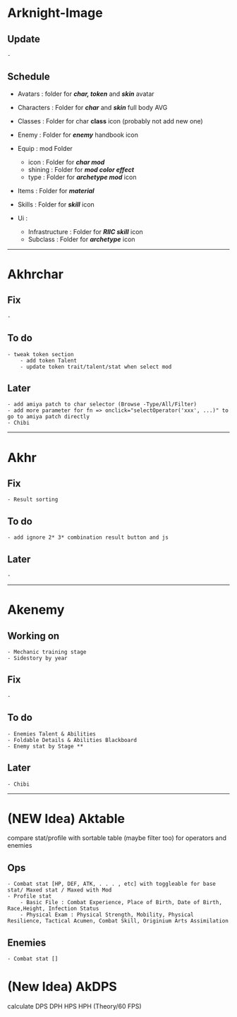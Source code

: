 # Arknight-Image
## Update
    -
## Schedule

- Avatars : folder for ***char, token*** and ***skin*** avatar

- Characters : Folder for ***char*** and ***skin*** full body AVG

- Classes : Folder for char **class** icon (probably not add new one)

- Enemy : Folder for ***enemy*** handbook icon

- Equip : mod Folder
    - icon : Folder for ***char mod***
    - shining : Folder for ***mod color effect***
    - type : Folder for ***archetype mod*** icon

- Items : Folder for ***material***

- Skills : Folder for ***skill*** icon

- Ui :
    - Infrastructure : Folder for ***RIIC skill*** icon
    - Subclass : Folder for ***archetype*** icon

---

# Akhrchar
## Fix
    -
## To do
    - tweak token section
        - add token Talent
        - update token trait/talent/stat when select mod
## Later
    - add amiya patch to char selector (Browse -Type/All/Filter)
    - add more parameter for fn => onclick="selectOperator('xxx', ...)" to go to amiya patch directly
    - Chibi
    
---

# Akhr
## Fix
    - Result sorting
## To do
    - add ignore 2* 3* combination result button and js
## Later
    - 


---

# Akenemy
## Working on
    - Mechanic training stage
    - Sidestory by year
## Fix
    -
## To do
    - Enemies Talent & Abilities
    - Foldable Details & Abilities Blackboard
    - Enemy stat by Stage **
## Later
    - Chibi

---

# (NEW Idea) Aktable
compare stat/profile with sortable table (maybe filter too) for operators and enemies
## Ops
    - Combat stat [HP, DEF, ATK, . . . , etc] with toggleable for base stat/ Maxed stat / Maxed with Mod
    - Profile stat
        - Basic File : Combat Experience, Place of Birth, Date of Birth, Race,Height, Infection Status
        - Physical Exam : Physical Strength, Mobility, Physical Resilience, Tactical Acumen, Combat Skill, Originium Arts Assimilation
## Enemies
    - Combat stat []

# (New Idea) AkDPS
calculate DPS DPH HPS HPH (Theory/60 FPS)